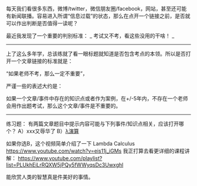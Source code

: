 <!--
.. title: 是否点开一个链接的标准
.. slug: if-open-an-url
.. date: 2017-12-28 15:00:06 UTC+08:00
.. tags: Thinking
.. category:
.. link:
.. description:
.. type: text
-->

每天我们看很多东西，微博/twitter，微信朋友圈/facebook，网站，甚至还可能有新闻联播。容易进入所谓“信息过载”的状态，那么在点开一个链接之前，是否就可以作出判断是否值得一读呢？

最近我发现了一个重要的判别标准： _ 考试又不考，看这些没用的干啥！ _
<!-- TEASER_END -->

----

上了这么多年学，总该练就了看一眼标题就知道是否包含考点的本领。所以是否打开一个文章链接的标准就是：

“如果老师不考，那么一定不重要”，

严谨一些的表述大约是：

如果一个文章/事件中存在的知识点或者作为案例，在+/-5年内，不存在一个老师会用作出题考试，那么这个文章/事件是不重要的。

----

练习题：
有两篇文章题目中提示内容可能与下列事件/知识点相关，应该打开哪个？
A）xxx又辱华了
B）[λ演算](https://zh.wikipedia.org/zh-hans/%CE%9B%E6%BC%94%E7%AE%97)

如果你选B，这个视频简单介绍了一下
Lambda Calculus https://www.youtube.com/watch?v=eis11j_iGMs
我正打算去看更详细的课程讲解：
https://www.youtube.com/playlist?list=PLUkhEiLrRQXW5jPQy5fWWyqsDc3Uwxghl

能欣赏人类的智慧真是件美好的事情。
